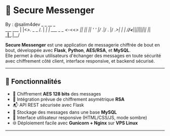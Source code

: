 ﻿# 🔐 Secure Messenger

By : @salim4dev
          _  _          __     _           
 ___ ___ | |<_>._ _ _  /. |  _| | ___  _ _ 
<_-<<_> || || || ' ' |/_  .|/ . |/ ._>| | |
/__/<___||_||_||_|_|_|  |_| \___|\___.|__/ 
                                          


**Secure Messenger** est une application de messagerie chiffrée de bout en bout, développée avec **Flask**, **Python**, **AES/RSA**, et **MySQL**.  
Elle permet à deux utilisateurs d'échanger des messages en toute sécurité avec chiffrement côté client, interface responsive, et backend sécurisé.


---

## 🚀 Fonctionnalités

- 🔐 Chiffrement **AES 128 bits** des messages
- 🔑 Intégration prévue de chiffrement asymétrique **RSA**
- 📬 API REST sécurisée avec Flask
- 🧠 Stockage des messages dans une base **MySQL**
- 💬 Interface utilisateur responsive (HTML/CSS/JS, mode sombre)
- 🌐 Déploiement facile avec **Gunicorn + Nginx** sur **VPS Linux**

---



